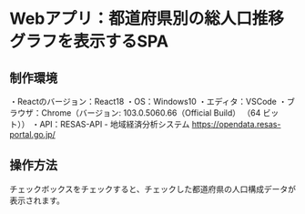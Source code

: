 # Webアプリ：都道府県別の総人口推移グラフを表示するSPA

## 制作環境
・Reactのバージョン：React18
・OS：Windows10
・エディタ：VSCode
・ブラウザ：Chrome（バージョン: 103.0.5060.66（Official Build） （64 ビット））
・API：RESAS-API - 地域経済分析システム
https://opendata.resas-portal.go.jp/

## 操作方法
チェックボックスをチェックすると、チェックした都道府県の人口構成データが表示されます。
